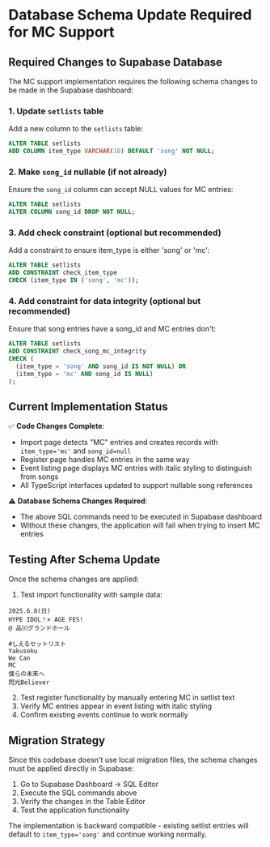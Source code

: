 # Database Schema Update Required for MC Support

## Required Changes to Supabase Database

The MC support implementation requires the following schema changes to be made in the Supabase dashboard:

### 1. Update `setlists` table

Add a new column to the `setlists` table:

```sql
ALTER TABLE setlists 
ADD COLUMN item_type VARCHAR(10) DEFAULT 'song' NOT NULL;
```

### 2. Make `song_id` nullable (if not already)

Ensure the `song_id` column can accept NULL values for MC entries:

```sql
ALTER TABLE setlists 
ALTER COLUMN song_id DROP NOT NULL;
```

### 3. Add check constraint (optional but recommended)

Add a constraint to ensure item_type is either 'song' or 'mc':

```sql
ALTER TABLE setlists 
ADD CONSTRAINT check_item_type 
CHECK (item_type IN ('song', 'mc'));
```

### 4. Add constraint for data integrity (optional but recommended)

Ensure that song entries have a song_id and MC entries don't:

```sql
ALTER TABLE setlists 
ADD CONSTRAINT check_song_mc_integrity 
CHECK (
  (item_type = 'song' AND song_id IS NOT NULL) OR 
  (item_type = 'mc' AND song_id IS NULL)
);
```

## Current Implementation Status

✅ **Code Changes Complete**:
- Import page detects "MC" entries and creates records with `item_type='mc'` and `song_id=null`
- Register page handles MC entries in the same way
- Event listing page displays MC entries with italic styling to distinguish from songs
- All TypeScript interfaces updated to support nullable song references

⚠️ **Database Schema Changes Required**:
- The above SQL commands need to be executed in Supabase dashboard
- Without these changes, the application will fail when trying to insert MC entries

## Testing After Schema Update

Once the schema changes are applied:

1. Test import functionality with sample data:
```
2025.6.8(日)
HYPE IDOL！× AGE FES!
@ 品川グランドホール

#しえるセットリスト
Yakusoku
We Can
MC
僕らの未来へ
閃光Believer
```

2. Test register functionality by manually entering MC in setlist text
3. Verify MC entries appear in event listing with italic styling
4. Confirm existing events continue to work normally

## Migration Strategy

Since this codebase doesn't use local migration files, the schema changes must be applied directly in Supabase:

1. Go to Supabase Dashboard → SQL Editor
2. Execute the SQL commands above
3. Verify the changes in the Table Editor
4. Test the application functionality

The implementation is backward compatible - existing setlist entries will default to `item_type='song'` and continue working normally.
